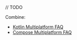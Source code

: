 [//]: # (title: FAQ)

// TODO

Combine:
* [Kotlin Multiplatform FAQ](https://kotlinlang.org/docs/multiplatform-mobile-faq.html)
* [Compose Multiplatform FAQ](https://github.com/JetBrains/compose-multiplatform/blob/master/docs/FAQ.md)
